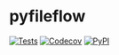 # pyfileflow

[![Tests](https://github.com/Zu1p0/pyfileflow/actions/workflows/tests.yml/badge.svg)](https://github.com/Zu1p0/pyfileflow/actions/workflows/tests.yml)
[![Codecov](https://codecov.io/gh/Zu1p0/pyfileflow/graph/badge.svg?token=R9L533M8WA)](https://codecov.io/gh/Zu1p0/pyfileflow)
[![PyPI](https://img.shields.io/pypi/v/pyfileflow.svg)](https://pypi.org/project/pyfileflow/)
